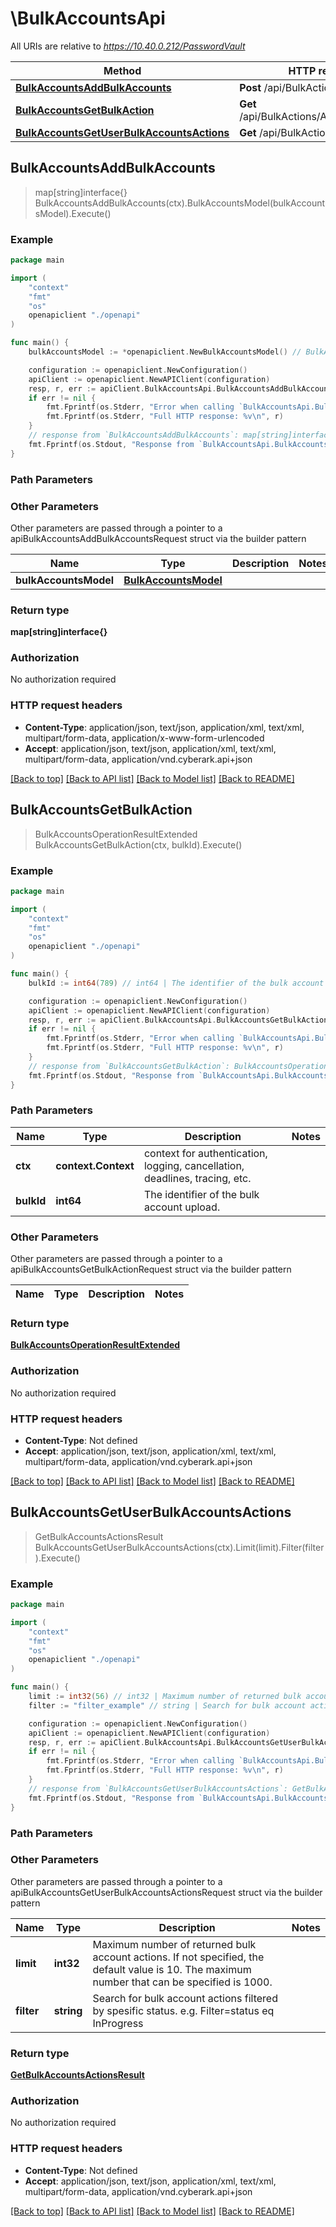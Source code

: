 # \BulkAccountsApi

All URIs are relative to *https://10.40.0.212/PasswordVault*

Method | HTTP request | Description
------------- | ------------- | -------------
[**BulkAccountsAddBulkAccounts**](BulkAccountsApi.md#BulkAccountsAddBulkAccounts) | **Post** /api/BulkActions/Accounts | 
[**BulkAccountsGetBulkAction**](BulkAccountsApi.md#BulkAccountsGetBulkAction) | **Get** /api/BulkActions/Accounts/{bulkId} | 
[**BulkAccountsGetUserBulkAccountsActions**](BulkAccountsApi.md#BulkAccountsGetUserBulkAccountsActions) | **Get** /api/BulkActions/Accounts | 



## BulkAccountsAddBulkAccounts

> map[string]interface{} BulkAccountsAddBulkAccounts(ctx).BulkAccountsModel(bulkAccountsModel).Execute()





### Example

```go
package main

import (
    "context"
    "fmt"
    "os"
    openapiclient "./openapi"
)

func main() {
    bulkAccountsModel := *openapiclient.NewBulkAccountsModel() // BulkAccountsModel | 

    configuration := openapiclient.NewConfiguration()
    apiClient := openapiclient.NewAPIClient(configuration)
    resp, r, err := apiClient.BulkAccountsApi.BulkAccountsAddBulkAccounts(context.Background()).BulkAccountsModel(bulkAccountsModel).Execute()
    if err != nil {
        fmt.Fprintf(os.Stderr, "Error when calling `BulkAccountsApi.BulkAccountsAddBulkAccounts``: %v\n", err)
        fmt.Fprintf(os.Stderr, "Full HTTP response: %v\n", r)
    }
    // response from `BulkAccountsAddBulkAccounts`: map[string]interface{}
    fmt.Fprintf(os.Stdout, "Response from `BulkAccountsApi.BulkAccountsAddBulkAccounts`: %v\n", resp)
}
```

### Path Parameters



### Other Parameters

Other parameters are passed through a pointer to a apiBulkAccountsAddBulkAccountsRequest struct via the builder pattern


Name | Type | Description  | Notes
------------- | ------------- | ------------- | -------------
 **bulkAccountsModel** | [**BulkAccountsModel**](BulkAccountsModel.md) |  | 

### Return type

**map[string]interface{}**

### Authorization

No authorization required

### HTTP request headers

- **Content-Type**: application/json, text/json, application/xml, text/xml, multipart/form-data, application/x-www-form-urlencoded
- **Accept**: application/json, text/json, application/xml, text/xml, multipart/form-data, application/vnd.cyberark.api+json

[[Back to top]](#) [[Back to API list]](../README.md#documentation-for-api-endpoints)
[[Back to Model list]](../README.md#documentation-for-models)
[[Back to README]](../README.md)


## BulkAccountsGetBulkAction

> BulkAccountsOperationResultExtended BulkAccountsGetBulkAction(ctx, bulkId).Execute()





### Example

```go
package main

import (
    "context"
    "fmt"
    "os"
    openapiclient "./openapi"
)

func main() {
    bulkId := int64(789) // int64 | The identifier of the bulk account upload.

    configuration := openapiclient.NewConfiguration()
    apiClient := openapiclient.NewAPIClient(configuration)
    resp, r, err := apiClient.BulkAccountsApi.BulkAccountsGetBulkAction(context.Background(), bulkId).Execute()
    if err != nil {
        fmt.Fprintf(os.Stderr, "Error when calling `BulkAccountsApi.BulkAccountsGetBulkAction``: %v\n", err)
        fmt.Fprintf(os.Stderr, "Full HTTP response: %v\n", r)
    }
    // response from `BulkAccountsGetBulkAction`: BulkAccountsOperationResultExtended
    fmt.Fprintf(os.Stdout, "Response from `BulkAccountsApi.BulkAccountsGetBulkAction`: %v\n", resp)
}
```

### Path Parameters


Name | Type | Description  | Notes
------------- | ------------- | ------------- | -------------
**ctx** | **context.Context** | context for authentication, logging, cancellation, deadlines, tracing, etc.
**bulkId** | **int64** | The identifier of the bulk account upload. | 

### Other Parameters

Other parameters are passed through a pointer to a apiBulkAccountsGetBulkActionRequest struct via the builder pattern


Name | Type | Description  | Notes
------------- | ------------- | ------------- | -------------


### Return type

[**BulkAccountsOperationResultExtended**](BulkAccountsOperationResultExtended.md)

### Authorization

No authorization required

### HTTP request headers

- **Content-Type**: Not defined
- **Accept**: application/json, text/json, application/xml, text/xml, multipart/form-data, application/vnd.cyberark.api+json

[[Back to top]](#) [[Back to API list]](../README.md#documentation-for-api-endpoints)
[[Back to Model list]](../README.md#documentation-for-models)
[[Back to README]](../README.md)


## BulkAccountsGetUserBulkAccountsActions

> GetBulkAccountsActionsResult BulkAccountsGetUserBulkAccountsActions(ctx).Limit(limit).Filter(filter).Execute()





### Example

```go
package main

import (
    "context"
    "fmt"
    "os"
    openapiclient "./openapi"
)

func main() {
    limit := int32(56) // int32 | Maximum number of returned bulk account actions. If not specified, the default value is 10. The maximum number that can be specified is 1000. (optional)
    filter := "filter_example" // string | Search for bulk account actions filtered by spesific status. e.g. Filter=status eq InProgress (optional)

    configuration := openapiclient.NewConfiguration()
    apiClient := openapiclient.NewAPIClient(configuration)
    resp, r, err := apiClient.BulkAccountsApi.BulkAccountsGetUserBulkAccountsActions(context.Background()).Limit(limit).Filter(filter).Execute()
    if err != nil {
        fmt.Fprintf(os.Stderr, "Error when calling `BulkAccountsApi.BulkAccountsGetUserBulkAccountsActions``: %v\n", err)
        fmt.Fprintf(os.Stderr, "Full HTTP response: %v\n", r)
    }
    // response from `BulkAccountsGetUserBulkAccountsActions`: GetBulkAccountsActionsResult
    fmt.Fprintf(os.Stdout, "Response from `BulkAccountsApi.BulkAccountsGetUserBulkAccountsActions`: %v\n", resp)
}
```

### Path Parameters



### Other Parameters

Other parameters are passed through a pointer to a apiBulkAccountsGetUserBulkAccountsActionsRequest struct via the builder pattern


Name | Type | Description  | Notes
------------- | ------------- | ------------- | -------------
 **limit** | **int32** | Maximum number of returned bulk account actions. If not specified, the default value is 10. The maximum number that can be specified is 1000. | 
 **filter** | **string** | Search for bulk account actions filtered by spesific status. e.g. Filter&#x3D;status eq InProgress | 

### Return type

[**GetBulkAccountsActionsResult**](GetBulkAccountsActionsResult.md)

### Authorization

No authorization required

### HTTP request headers

- **Content-Type**: Not defined
- **Accept**: application/json, text/json, application/xml, text/xml, multipart/form-data, application/vnd.cyberark.api+json

[[Back to top]](#) [[Back to API list]](../README.md#documentation-for-api-endpoints)
[[Back to Model list]](../README.md#documentation-for-models)
[[Back to README]](../README.md)

